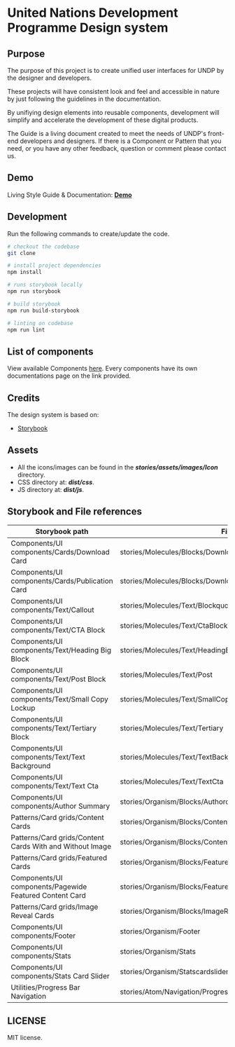 # United Nations Development Programme Design system

## Purpose

The purpose of this project is to create unified user interfaces for UNDP by the designer and developers. 

These projects will have consistent look and feel and accessible in nature by just following the guidelines in the documentation.  

By unifiying design elements into reusable components, development will simplify and accelerate the development of these digital products.

The Guide is a living document created to meet the needs of UNDP's front-end developers and designers. If there is a Component or Pattern that you need, or you have any other feedback, question or comment please contact us.

## Demo
Living Style Guide & Documentation: **[Demo](https://develop.design-system.pages.dev)**


## Development

Run the following commands to create/update the code.

```bash
# checkout the codebase
git clone

# install project dependencies
npm install

# runs storybook locally
npm run storybook

# build storybook
npm run build-storybook

# linting on codebase
npm run lint
```

## List of components

View available Components [here](https://develop.design-system.pages.dev). Every components have its own documentations page on the link provided.


## Credits

The design system is based on:

- [Storybook](https://storybook.js.org/)


## Assets

- All the icons/images can be found in the ***stories/assets/images/Icon*** directory.
- CSS directory at: ***dist/css***. 
- JS directory at: ***dist/js***. 

## Storybook and File references

| Storybook path  | File path |
| ------------- | ------------- |
| Components/UI components/Cards/Download Card   | stories/Molecules/Blocks/DownloadCard/DownloadCard  |
| Components/UI components/Cards/Publication Card  | stories/Molecules/Blocks/DownloadCard/PublicationCard  |
| Components/UI components/Text/Callout   | stories/Molecules/Text/BlockquoteComponent  |
| Components/UI components/Text/CTA Block  | stories/Molecules/Text/CtaBlock  |
| Components/UI components/Text/Heading Big Block  | stories/Molecules/Text/HeadingBig  |
| Components/UI components/Text/Post Block  | stories/Molecules/Text/Post  |
| Components/UI components/Text/Small Copy Lockup  | stories/Molecules/Text/SmallCopy  |
| Components/UI components/Text/Tertiary Block  | stories/Molecules/Text/Tertiary  |
| Components/UI components/Text/Text Background  | stories/Molecules/Text/TextBackground  |
| Components/UI components/Text/Text Cta  | stories/Molecules/Text/TextCta  |
| Components/UI components/Author Summary  | stories/Organism/Blocks/Authorcard  |
| Patterns/Card grids/Content Cards  | stories/Organism/Blocks/ContentCard  |
| Patterns/Card grids/Content Cards With and Without Image  | stories/Organism/Blocks/ContentCardWithAndWithoutImage  |
| Patterns/Card grids/Featured Cards  | stories/Organism/Blocks/FeaturedContentCard/FeaturedCard  |
| Components/UI components/Pagewide Featured Content Card  | stories/Organism/Blocks/FeaturedContentCard/PagewideContentCard  |
| Patterns/Card grids/Image Reveal Cards  | stories/Organism/Blocks/ImageRevealCards  |
| Components/UI components/Footer  | stories/Organism/Footer  |
| Components/UI components/Stats  | stories/Organism/Stats  |
| Components/UI components/Stats Card Slider  | stories/Organism/Statscardslider  |
| Utilities/Progress Bar Navigation  | stories/Atom/Navigation/ProgressBarNavigation  |

## LICENSE
MIT license.
